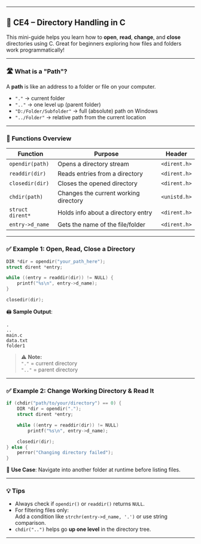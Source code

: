 
---

## 📁 CE4 – Directory Handling in C

This mini-guide helps you learn how to **open**, **read**, **change**, and **close** directories using C. Great for beginners exploring how files and folders work programmatically!

---

### 🛣️ What is a "Path"?

A **path** is like an address to a folder or file on your computer.

- `"."` → current folder  
- `".."` → one level up (parent folder)  
- `"D:/Folder/Subfolder"` → full (absolute) path on Windows  
- `"../Folder"` → relative path from the current location

---

### 📌 Functions Overview

| Function             | Purpose                               | Header         |
|----------------------|---------------------------------------|----------------|
| `opendir(path)`      | Opens a directory stream              | `<dirent.h>`   |
| `readdir(dir)`       | Reads entries from a directory        | `<dirent.h>`   |
| `closedir(dir)`      | Closes the opened directory           | `<dirent.h>`   |
| `chdir(path)`        | Changes the current working directory | `<unistd.h>`   |
| `struct dirent*`     | Holds info about a directory entry    | `<dirent.h>`   |
| `entry->d_name`      | Gets the name of the file/folder      | `<dirent.h>`   |

---

### ✅ Example 1: Open, Read, Close a Directory

```c
DIR *dir = opendir("your_path_here");
struct dirent *entry;

while ((entry = readdir(dir)) != NULL) {
    printf("%s\n", entry->d_name);
}

closedir(dir);
```

🖨️ **Sample Output**:
```
.
..
main.c
data.txt
folder1
```

> ⚠️ **Note:**  
> `"."` = current directory  
> `".."` = parent directory  

---

### ✅ Example 2: Change Working Directory & Read It

```c
if (chdir("path/to/your/directory") == 0) {
    DIR *dir = opendir(".");
    struct dirent *entry;

    while ((entry = readdir(dir)) != NULL)
        printf("%s\n", entry->d_name);

    closedir(dir);
} else {
    perror("Changing directory failed");
}
```

🎯 **Use Case**: Navigate into another folder at runtime before listing files.

---

### 💡 Tips

- Always check if `opendir()` or `readdir()` returns `NULL`.
- For filtering files only:  
  Add a condition like `strchr(entry->d_name, '.')` or use string comparison.
- `chdir("..")` helps go **up one level** in the directory tree.

---
